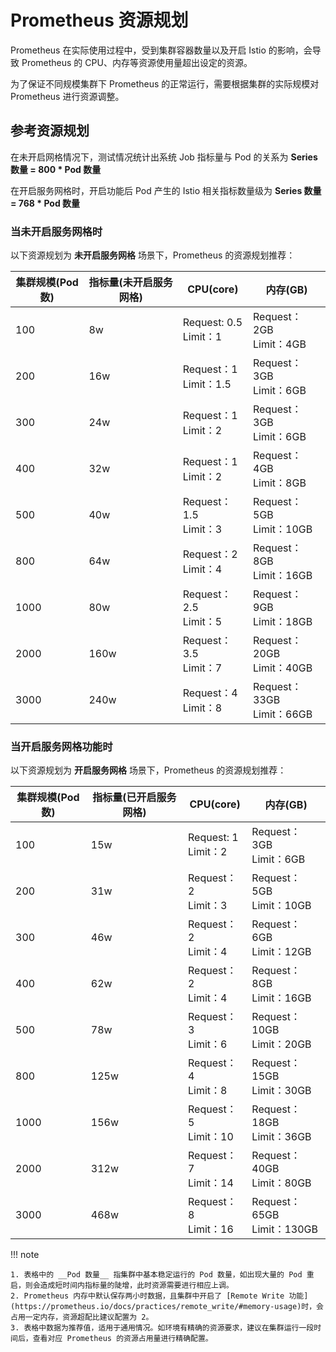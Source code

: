 # Prometheus 资源规划

Prometheus 在实际使用过程中，受到集群容器数量以及开启 Istio 的影响，会导致 Prometheus 的 CPU、内存等资源使用量超出设定的资源。

为了保证不同规模集群下 Prometheus 的正常运行，需要根据集群的实际规模对 Prometheus 进行资源调整。

## 参考资源规划

在未开启网格情况下，测试情况统计出系统 Job 指标量与 Pod 的关系为 **Series 数量 = 800 \* Pod 数量**

在开启服务网格时，开启功能后 Pod 产生的 Istio 相关指标数量级为 **Series 数量 = 768 \* Pod 数量**

### 当未开启服务网格时

以下资源规划为 **未开启服务网格** 场景下，Prometheus 的资源规划推荐：

| 集群规模(Pod 数) | 指标量(未开启服务网格) | CPU(core)                | 内存(GB)                     |
| ---------------- | ---------------------- | ------------------------ | ---------------------------- |
| 100              | 8w                     | Request: 0.5<br>Limit：1 | Request：2GB<br>Limit：4GB   |
| 200              | 16w                    | Request：1<br>Limit：1.5 | Request：3GB<br>Limit：6GB   |
| 300              | 24w                    | Request：1<br>Limit：2   | Request：3GB<br>Limit：6GB   |
| 400              | 32w                    | Request：1<br>Limit：2   | Request：4GB<br>Limit：8GB   |
| 500              | 40w                    | Request：1.5<br>Limit：3 | Request：5GB<br>Limit：10GB  |
| 800              | 64w                    | Request：2<br>Limit：4   | Request：8GB<br>Limit：16GB  |
| 1000             | 80w                    | Request：2.5<br>Limit：5 | Request：9GB<br>Limit：18GB  |
| 2000             | 160w                   | Request：3.5<br>Limit：7 | Request：20GB<br>Limit：40GB |
| 3000             | 240w                   | Request：4<br>Limit：8   | Request：33GB<br>Limit：66GB |

### 当开启服务网格功能时

以下资源规划为 **开启服务网格** 场景下，Prometheus 的资源规划推荐：

| 集群规模(Pod 数) | 指标量(已开启服务网格) | CPU(core)               | 内存(GB)                      |
| ---------------- | ---------------------- | ----------------------- | ----------------------------- |
| 100              | 15w                    | Request: 1<br>Limit：2  | Request：3GB<br>Limit：6GB    |
| 200              | 31w                    | Request：2<br>Limit：3  | Request：5GB<br>Limit：10GB   |
| 300              | 46w                    | Request：2<br>Limit：4  | Request：6GB<br>Limit：12GB   |
| 400              | 62w                    | Request：2<br>Limit：4  | Request：8GB<br>Limit：16GB   |
| 500              | 78w                    | Request：3<br>Limit：6  | Request：10GB<br>Limit：20GB  |
| 800              | 125w                   | Request：4<br>Limit：8  | Request：15GB<br>Limit：30GB  |
| 1000             | 156w                   | Request：5<br>Limit：10 | Request：18GB<br>Limit：36GB  |
| 2000             | 312w                   | Request：7<br>Limit：14 | Request：40GB<br>Limit：80GB  |
| 3000             | 468w                   | Request：8<br>Limit：16 | Request：65GB<br>Limit：130GB |

!!! note

    1. 表格中的 __Pod 数量__ 指集群中基本稳定运行的 Pod 数量，如出现大量的 Pod 重启，则会造成短时间内指标量的陡增，此时资源需要进行相应上调。
    2. Prometheus 内存中默认保存两小时数据，且集群中开启了 [Remote Write 功能](https://prometheus.io/docs/practices/remote_write/#memory-usage)时，会占用一定内存，资源超配比建议配置为 2。
    3. 表格中数据为推荐值，适用于通用情况。如环境有精确的资源要求，建议在集群运行一段时间后，查看对应 Prometheus 的资源占用量进行精确配置。
